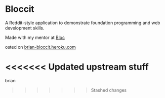 # Bloccit

A Reddit-style application to demonstrate foundation programming and web development skills.

Made with my mentor at [Bloc](http://bloc.io)

osted on <a href ="http://bloccit32.heroku.com">brian-bloccit.heroku.com</a>

<<<<<<< Updated upstream
stuff 
=======
brian
>>>>>>> Stashed changes
